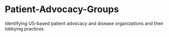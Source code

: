 # Patient-Advocacy-Groups

Identifying US-based patient advocacy and disease organizations and their lobbying practices
